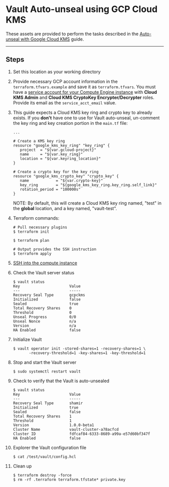 # Vault Auto-unseal using GCP Cloud KMS

These assets are provided to perform the tasks described in the [Auto-unseal with Google Cloud
KMS](https://learn.hashicorp.com/vault/operations/autounseal-gcp-kms) guide.

---

## Steps

1. Set this location as your working directory

1. Provide necessary GCP account information in the `terraform.tfvars.example` and save it as `terraform.tfvars`. You must have a [service account for your Compute Engine instance](https://cloud.google.com/compute/docs/access/create-enable-service-accounts-for-instances) with **Cloud KMS Admin** and **Cloud KMS CryptoKey Encrypter/Decrypter** roles. Provide its email as the `service_acct_email` value.

1. This guide expects a Cloud KMS key ring and crypto key to already exists. If you **don't** have one to use for Vault auto-unseal, un-comment the key ring and key creation portion in the `main.tf` file:

    ```plaintext
    ...

    # Create a KMS key ring
    resource "google_kms_key_ring" "key_ring" {
       project  = "${var.gcloud-project}"
       name     = "${var.key_ring}"
       location = "${var.keyring_location}"
    }

    # Create a crypto key for the key ring
    resource "google_kms_crypto_key" "crypto_key" {
       name            = "${var.crypto-key}"
       key_ring        = "${google_kms_key_ring.key_ring.self_link}"
       rotation_period = "100000s"
    }
    ```

    NOTE: By default, this will create a Cloud KMS key ring named, "test" in the **global** location, and a key named, "vault-test".


1. Terraform commands:

    ```shell
    # Pull necessary plugins
    $ terraform init

    $ terraform plan

    # Output provides the SSH instruction
    $ terraform apply
    ```

1. [SSH into the compute instance](https://cloud.google.com/compute/docs/instances/connecting-to-instance)

1. Check the Vault server status

    ```plaintext
    $ vault status
    Key                      Value
    ---                      -----
    Recovery Seal Type       gcpckms
    Initialized              false
    Sealed                   true
    Total Recovery Shares    0
    Threshold                0
    Unseal Progress          0/0
    Unseal Nonce             n/a
    Version                  n/a
    HA Enabled               false
    ```

1. Initialize Vault

    ```plaintext
    $ vault operator init -stored-shares=1 -recovery-shares=1 \
           -recovery-threshold=1 -key-shares=1 -key-threshold=1
    ```

1. Stop and start the Vault server

    ```shell
    $ sudo systemctl restart vault
    ```

1. Check to verify that the Vault is auto-unsealed

    ```plaintext
    $ vault status
    Key                      Value
    ---                      -----
    Recovery Seal Type       shamir
    Initialized              true
    Sealed                   false
    Total Recovery Shares    1
    Threshold                1
    Version                  1.0.0-beta1
    Cluster Name             vault-cluster-a78acfcd
    Cluster ID               fdfcaf84-6333-8689-a99a-e57d60bf347f
    HA Enabled               false
    ```

1. Explorer the Vault configuration file

    ```plaintext
    $ cat /test/vault/config.hcl
    ```

1. Clean up

    ```plaintext
    $ terraform destroy -force
    $ rm -rf .terraform terraform.tfstate* private.key
    ```
